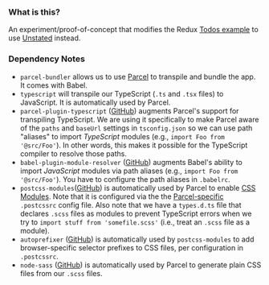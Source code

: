 ### What is this?

An experiment/proof-of-concept that modifies the Redux [Todos example](https://github.com/reactjs/redux/tree/master/examples/todos) to use [Unstated](https://github.com/jamiebuilds/unstated) instead. 

### Dependency Notes

 - `parcel-bundler` allows us to use [Parcel](https://parceljs.org) to transpile and bundle the app. It comes with Babel.
 - `typescript` will transpile our TypeScript (`.ts` and `.tsx` files) to JavaScript. It is automatically used by Parcel.
 - `parcel-plugin-typescript` ([GitHub](https://github.com/fathyb/parcel-plugin-typescript)) augments Parcel's support for transpiling TypeScript. We are using it specifically to make Parcel aware of the `paths` and `baseUrl` settings in `tsconfig.json` so we can use path "aliases" to import _TypeScript_ modules (e.g., `import Foo from '@src/Foo'`). In other words, this makes it possible for the TypeScript compiler to resolve those paths.
 - `babel-plugin-module-resolver` ([GitHub](https://github.com/tleunen/babel-plugin-module-resolver#readme)) augments Babel's ability to import _JavaScript_ modules via path aliases (e.g., `import Foo from '@src/Foo'`). You have to configure the path aliases in `.babelrc`.
 - `postcss-modules`([GitHub](https://github.com/css-modules/postcss-modules)) is automatically used by Parcel to enable [CSS Modules](https://github.com/css-modules/css-modules). Note that it is configured via the the [Parcel-specific](https://en.parceljs.org/transforms.html#postcss) `.postcssrc` config file. Also note that we have a `types.d.ts` file that declares `.scss` files as modules to prevent TypeScript errors when we try to `import stuff from 'somefile.scss'` (i.e., treat an `.scss` file as a module).
 - `autoprefixer` ([GitHub](https://github.com/postcss/autoprefixer)) is automatically used by `postcss-modules` to add browser-specific selector prefixes to CSS files, per configuration in `.postcssrc`.
 - `node-sass` ([GitHub](https://github.com/sass/node-sass)) is automatically used by Parcel to generate plain CSS files from our `.scss` files.